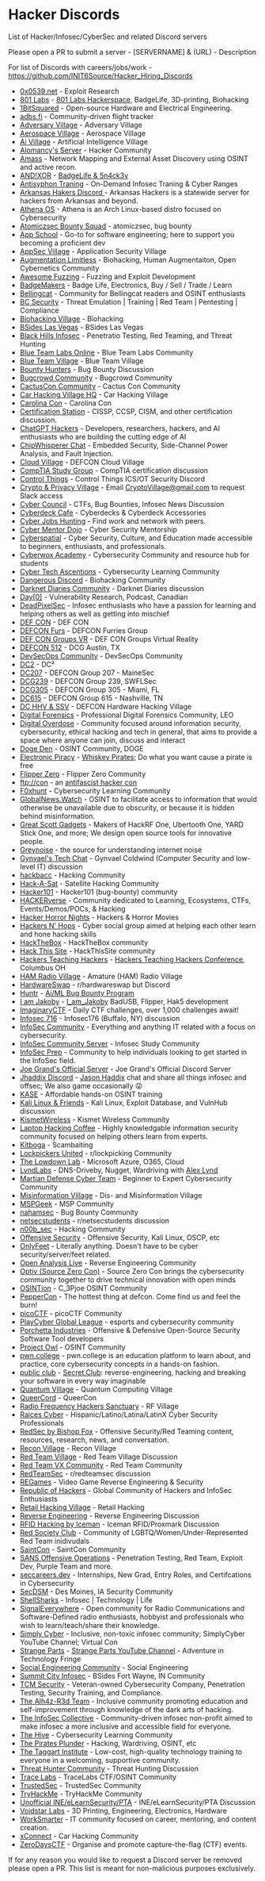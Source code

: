# Hacker Discords

List of Hacker/Infosec/CyberSec and related Discord servers

Please open a PR to submit a server - [SERVERNAME] & (URL) - Description

For list of Discords with careers/jobs/work - https://github.com/INIT6Source/Hacker_Hiring_Discords

- [0x0539.net](https://discord.gg/n8k3cPZxe9) - Exploit Research
- [801 Labs](https://discord.gg/801labs) - [801 Labs Hackerspace](https://www.801labs.org/), BadgeLife, 3D-printing, Biohacking
- [1BitSquared](https://1bitsquared.com/pages/chat) - Open-source Hardware and Electrical Engineering.
- [adbs.fi](https://discord.gg/jfVRF2XRwF) - Community-driven flight tracker
- [Adversary Village](https://discord.gg/rk44QhQR) - Adversary Village
- [Aerospace Village](https://discord.com/invite/gV4EWuk) - Aerospace Village
- [Ai Village](discord.gg/xMK7fuu) - Artificial Intelligence Village
- [Alomancy's Server](https://discord.gg/bPw3arrhbJ) - Hacker Community
- [Amass](https://discord.gg/BjCH28z7f6) - Network Mapping and External Asset Discovery using OSINT and active recon.
- [AND!XOR](https://discord.gg/Frf5VpXN9F) - [BadgeLife & 5n4ck3y](https://www.andnxor.com/)
- [Antisyphon Traning](https://discord.gg/antisyphon) - On-Demand Infosec Traning & Cyber Ranges
- [Arkansas Hakers Discord ](https://krime.life) - Arkansas Hackers is a statewide server for hackers from Arkansas and beyond.
- [Athena OS](https://discord.gg/2tM4X4RmA5) - Athena is an Arch Linux-based distro focused on Cybersecurity
- [Atomiczsec Bounty Squad](https://discord.gg/EswRSZNr9f) - atomiczsec, bug bounty
- [App School](https://discord.gg/UZvak5t7j5) - Go-to for software engineering; here to support you becoming a proficient dev
- [AppSec Village](https://discord.gg/5XY8qYXd7R) - Application Security Village
- [Augmentation Limitless](https://www.patreon.com/user?u=84030408) - Biohacking, Human Augmentaiton, Open Cybernetics Community
- [Awesome Fuzzing](https://discord.gg/cvTjr47YSU) - Fuzzing and Exploit Development
- [BadgeMakers](http://discord.badge.life) - Badge Life, Electronics, Buy / Sell / Trade / Learn
- [Bellingcat](https://discord.gg/bellingcat) - Community for Bellingcat readers and OSINT enthusiasts
- [BC Security](discord.gg/P8PZPyf) - Threat Emulation | Training | Red Team | Pentesting | Compliance
- [Biohacking Village](https://discord.gg/Q8ubDb5) - Biohacking
- [BSides Las Vegas](https://discord.gg/JeeAjMCN) - BSides Las Vegas
- [Black Hills Infosec](https://discord.gg/bhis) - Penetratio Testing, Red Teaming, and Threat Hunting
- [Blue Team Labs Online](https://discord.gg/T8F2jqZwMG) - Blue Team Labs Community
- [Blue Team Village](https://discord.gg/blueteamvillage) - Blue Team Village
- [Bounty Hunters](https://discord.gg/bugbounty) - Bug Bounty Discussion
- [Bugcrowd Community](https://discord.com/invite/TWr3Brs) - Bugcrowd Community
- [CactusCon Community](https://discord.gg/znvNrP5xPB) - Cactus Con Community
- [Car Hacking Village HQ](https://discord.gg/JWCCTAM) - Car Hacking Village
- [Carolina Con](https://discord.gg/xx6RaeRcD4) - Carolina Con
- [Certification Station](https://discord.gg/certstation) - CISSP, CCSP, CISM, and other certification discussion.
- [ChatGPT Hackers](https://discord.gg/d4zDC4u7Ag) - Developers, researchers, hackers, and AI enthusiasts who are building the cutting edge of AI
- [ChipWhisperer Chat](https://discord.gg/WKbT3cX9Yq) - Embedded Security, Side-Channel Power Analysis, and Fault Injection.
- [Cloud Village](https://discord.gg/7ChUvmEYeF) - DEFCON Cloud Village
- [CompTIA Study Group](https://discord.gg/G7j2hMKbF4) - CompTIA certification discussion
- [Control Things](https://discord.gg/ControlThings) - Control Things ICS/OT Security Discord
- [Crypto & Privacy Village](https://cryptovillage.slack.com/) - Email CryptoVillage@gmail.com to request Slack access
- [Cyber Council](https://discord.gg/computers) - CTFs, Bug Bounties, Infosec News Discussion
- [Cyberdeck Cafe](https://discord.gg/5rDpDqwXq2) - Cyberdecks & Cyberdeck Accessories
- [Cyber Jobs Hunting](https://discord.gg/cyber-jobs-hunting-777881374555897886) -  Find work and network with peers.
- [Cyber Mentor Dojo](https://discord.gg/KFMZ68wG) - Cyber Security Mentorship
- [Cyberspatial](https://discord.gg/GaP8VmWchh) - Cyber Security, Culture, and Education made accessible to beginners, enthusiasts, and professionals.
- [Cyberwox Academy](https://discord.gg/jUqmShxGuz) - Cybersecurity Community and resource hub for students
- [Cyber Tech Ascentions](https://discord.gg/WxesdwCpre) - Cybersecurity Learning Community
- [Dangerous Discord](https://discord.com/invite/qtnE8T3) - Biohacking Community
- [Darknet Diaries Community](https://discord.gg/darknetdiaries) - Darknet Diaries discussion
- [Day[0]](https://discord.gg/K3PUYKZY6P) - Vulnerability Research, Podcast, Canadian
- [DeadPixelSec](https://discord.gg/deadpixelsec) - Infosec enthusiasts who have a passion for learning and helping others as well as getting into mischief
- [DEF CON](https://discord.gg/defcon) - DEF CON
- [DEFCON Furs](https://discord.io/defconfurs) - DEFCON Furries Group
- [DEF CON Groups VR](https://discord.gg/bsX4QXf3rD) - DEF CON Groups Virtual Reality
- [DEFCON 512](discord.dc512.org) - DCG Austin, TX
- [DevSecOps Community](https://discord.gg/devsecops-community-918181751526948884) - DevSecOps Community
- [DC2](https://discord.gg/GvjDcCew9Q) - DC²
- [DC207](https://discord.gg/JjpKF6sFW6) - DEFCON Group 207 - MaineSec
- [DCG239](https://discord.gg/aDTRemnchA) - DEFCON Group 239, SWFLSec
- [DCG305](https://discord.gg/GjAw6vhTua) - DEFCON Group 305 - Miami, FL
- [DC615](https://t.co/tqd0Ewp6HB) - DEFCON Group 615 - Nashville, TN
- [DC HHV & SSV](https://discord.gg/FZj45BP5a) - DEFCON Hardware Hacking Village
- [Digital Forensics](https://discord.gg/xz5v4WvEaC) - Professional Digital Forensics Community, LEO
- [Digital Overdose](https://discord.gg/digitaloverdose) - Community focused around information security, cybersecurity, ethical hacking and tech in general, that aims to provide a space where anyone can join, discuss and interact
- [Doge Den](https://discord.gg/inteldoge) - OSINT Community, DOGE
- [Electronic Piracy](https://discord.gg/AtjTMa3Ujk) - [Whiskey Pirates](http://whiskeypirates.com/); Do what you want cause a pirate is free
- [Flipper Zero](flipperzero.one/discord) - Flipper Zero Community
- [ftp://con](https://discord.gg/gbMrzYFJD8) - an [antifascist hacker con](https://www.ftpcon.com/)
- [F0xhunt](https://discord.gg/f0xhunt) - Cybersecurity Learning Community
- [GlobalNews.Watch](https://discord.com/invite/5pmK4TU) - OSINT to facilitate access to information that would otherwise be unavailable due to obscurity, or because it is hidden behind misinformation.
- [Great Scott Gadgets](https://discord.gg/rsfMw3rsU8) - Makers of HackRF One, Ubertooth One, YARD Stick One, and more; We design open source tools for innovative people.
- [Greynoise](https://discord.gg/AVbx5wAzga) - the source for understanding internet noise
- [Gynvael's Tech Chat](https://gynvael.coldwind.pl/discord) - Gynvael Coldwind (Computer Security and low-level IT) discussion
- [hackbacc](https://discord.gg/fH93hbE85H) - Hacking Community
- [Hack-A-Sat](https://hackasat.com/) - Satellite Hacking Community
- [Hacker101](https://discord.gg/ZWBF2v42pa) - Hacker101 (bug-bounty) community
- [HACKERverse](https://discord.gg/hacer-rs-952244889192648775) - Community dedicated to Learning, Ecosystems, CTFs, Events/Demos/POCs, & Hacking
- [Hacker Horror Nights](https://discord.gg/x9hka5tSPF) - Hackers & Horror Movies
- [Hackers N' Hops](https://discord.gg/cuX2A2CjXc) - Cyber social group aimed at helping each other learn and hone hacking skills
- [HackTheBox](https://discord.gg/hackthebox) - HackTheBox community
- [Hack This Site](https://discord.gg/hts) - HackThisSite community
- [Hackers Teaching Hackers](https://discord.gg/Qck5NUgw9z) - [Hackers Teaching Hackers Conference](https://www.hthackers.com/), Columbus OH
- [HAM Radio Village](https://discord.com/invite/hrv) - Amature (HAM) Radio Village
- [HardwareSwap](https://discord.gg/hwswap) - r/hardwareswap but Discord
- [Huntr](https://discord.gg/5YWbUcSp3A) - [Ai/ML Bug Bounty Program](https://huntr.mlsecops.com/)
- [I am Jakoby](https://discord.gg/iamjakoby) - [I_am_Jakoby](https://twitter.com/I_Am_Jakoby) BadUSB, Flipper, Hak5 development
- [ImaginaryCTF](https://discord.gg/ctf) - Daily CTF challenges, over 1,000 challenges await!
- [Infosec 716](https://discord.gg/PZyNPZ8yuF) - Infosec176 (Buffalo, NY) discussion
- [InfoSec Community](https://discord.gg/rXpRtcUVhY) - Everything and anything IT related with a focus on cybersecurity.
- [InfoSec Community Server](https://discord.gg/b8faj9Q3Xd) - Infosec Study Community
- [InfoSec Prep](https://discord.gg/infosecprep) - Community to help individuals looking to get started in the InfoSec field.
- [Joe Grand's Official Server](https://discord.gg/wud8KnF2Gm) - Joe Grand's Official Discord Server
- [Jhaddix Discord](discord.gg/jhaddix) - [Jason Haddix](https://twitter.com/Jhaddix) chat and share  all things infosec and offsec; We also game occasionally 😜
- [KASE](https://discord.gg/vg6gdrKqMw) - Affordable hands-on OSINT training
- [Kali Linux & Friends](https://discord.gg/xN7Vqjvsqe) - Kali Linux, Exploit Database, and VulnHub discussion
- [KismetWireless](https://discord.gg/p8SPgGdaTT) - Kismet Wireless Community
- [Laptop Hacking Coffee](https://discord.com/invite/F2HKJmQ) - Highly knowledgable information security community focused on helping others learn from experts.
- [Kitboga](https://discord.gg/kitboga) - Scambaiting
- [Lockpickers United](https://discord.com/invite/lockpicking) - r/lockpicking Community
- [The Lowdown Lab](https://discord.gg/thelowdownlab) - Microsoft Azure, O365, Cloud
- [LyndLabs](https://discord.gg/szv3X7hbrG) - DNS-Driveby, Nugget, Wardriving with [Alex Lynd](https://twitter.com/alexlynd)
- [Martian Defense Cyber Team](https://join.martiandefense.llc) - Beginner to Expert Cybersecurity Community
- [Misinformation Village](https://discord.com/invite/misinformationvillage) - Dis- and Misinformation Village
- [MSPGeek](https://discord.gg/mspgeek) - MSP Community
- [nahamsec](https://discord.gg/nahamsec-598608711186907146) - Bug Bounty Community
- [netsecstudents](https://discord.gg/v8WcpurhVT) - r/netsecstudents discussion
- [n00b_sec](https://discord.gg/Yr6GX7dB3A) - Hacking Community
- [Offensive Security](https://discord.gg/offsec) - Offensive Security, Kali Linux, OSCP, etc
- [OnlyFeet](https://discord.gg/onlyfeet) - Literally anything. Doesn't have to be cyber security/server/feet related.
- [Open Analysis Live](https://discord.gg/tqKcMTYu) - Reverse Engineering Community
- [Optiv (Source Zero Con)](https://discord.gg/68gE2gVUEH) - Source Zero Con brings the cybersecurity community together to drive technical innovation with open minds
- [OSINTion](https://discord.gg/A5yv3SwWBB) - C_3Pjoe OSINT Community
- [PepperCon](discord.gg/URRBHAH) - The hottest thing at defcon. Come find us and feel the burn!
- [picoCTF](https://discord.gg/WQGdYaB) - picoCTF Community
- [PlayCyber Global League](https://discord.com/invite/playcybergloballeague) - esports and cybersecurity community
- [Porchetta Industries](https://discord.gg/fCchJT6McG) - Offensive & Defensive Open-Source Security Software Tool developers
- [Project Owl](https://discord.gg/projectowl) - OSINT Community
- [pwn.college](https://discord.gg/pwncollege) - pwn.college is an education platform to learn about, and practice, core cybersecurity concepts in a hands-on fashion.
- [public club](https://discord.gg/3b4qtuJUKe) - [Secret.Club](https://secret.club/): reverse-engineering, hacking and breaking your software in every way imaginable
- [Quantum Village](https://discord.gg/6WUjH5cBXu) - Quantum Computing Village
- [QueerCord](https://discord.com/invite/jeG6Bh5) - QueerCon
- [Radio Frequency Hackers Sanctuary](https://discord.gg/VtMthU8ash) - RF Village
- [Raices Cyber](https://discord.gg/6hgkaxNf4A) - Hispanic/Latino/Latina/LatinX Cyber Security Professionals
- [RedSec by Bishop Fox](https://discord.gg/redsec) - Offensive Security/Red Teaming content, resources, research, news, and conversation.
- [Recon Village](https://discord.gg/kRxDqGfb) - Recon Village
- [Red Team Village](https://discord.gg/redteamvillage) - Red Team Village Discussion
- [Red Team VX Community](https://discord.gg/red-team-vx-community-1012733841229746240) - Red Team Community
- [RedTeamSec](https://discord.gg/sgFskv2TjQ) - r/redteamsec discussion
- [REGames](https://discord.gg/regames-760531247704702996) - Video Game Reverse Engineering & Security
- [Republic of Hackers](https://discord.gg/AVAXXWFzYF) - Global Community of Hackers and InfoSec Enthusiasts
- [Retail Hacking Village](https://discord.gg/DxG4Uj7WZV) - Retail Hacking
- [Reverse Engineering](https://discord.gg/rtfm) - Reverse Engineering Discussion
- [RFID Hacking by Iceman](https://discord.gg/iceman) - Iceman RFID/Proxmark Discussion
- [Red Society Club](discord.gg/theRSC) - Community of LGBTQ/Women/Under-Represented Red Team inidivudals
- [SaintCon](https://discord.gg/saintcon) - SaintCon Community
- [SANS Offensive Operations](https://discord.gg/RWggDDaNtj) - Penetration Testing, Red Team, Exploit Dev, Purple Team and more.
- [seccareers.dev](https://discord.gg/cybersecurity) - Internships, New Grad, Entry Roles, and Certifcations in Cybersecurity
- [SecDSM](http://discord.gg/secdsm) - Des Moines, IA Security Community
- [ShellSharks](https://discord.gg/gGNrabK9rY) - Infosec | Technology | Life
- [SignalEverywhere](https://discord.gg/ZXH5KCXtRE) - Open community for Radio Communications and Software-Defined radio enthusiasts, hobbyist and professionals who wish to learn/teach/share their knowledge.
- [Simply Cyber](https://discord.gg/simplycyber) - Inclusive, non-toxic infosec community; SimplyCyber YouTube Channel; Virtual Con
- [Strange Parts](https://discord.gg/strangeparts) - [Strange Parts YouTube Channel](https://www.youtube.com/channel/UCO8DQrSp5yEP937qNqTooOw) - Adventure in Technology Fringe
- [Social Engineering Community](https://discord.gg/uzKP5XBpeH) - Social Engineering
- [Summit City Infosec](https://discord.gg/e664A69G4a) - BSides Fort Wayne, IN Community
- [TCM Security](https://discord.gg/tcm) - Veteran-owned Cybersecurity Company, Penetration Testing, Security Training, and Compliance.
- [The Alh4z-R3d Team](https://discord.gg/PQdwBMb6dn) - Inclusive community promoting education and self-improvement through knowledge of the dark arts of hacking.
- [The InfoSec Collective](https://discord.gg/kPhVS9DXjw) - Community-driven infosec non-profit aimed to make infosec a more inclusive and accessible field for everyone.
- [The Hive](https://discord.gg/29VBQgQHMd) - Cybersecurity Learning Community
- [The Pirates Plunder](https://discord.gg/thepirates) - Hacking, Wardriving, OSINT, etc
- [The Taggart Institute](https://discord.gg/taggartinstitute) - Low-cost, high-quality technology training to everyone in a welcoming, supportive community.
- [Threat Hunter Community](https://discord.gg/threathunter) - Threat Hunting Discussion
- [Trace Labs](https://discord.gg/tracelabs) - TraceLabs CTF/OSINT Community
- [TrustedSec](https://discord.gg/trustedsec) - TrustedSec Community
- [TryHackMe](https://discord.gg/tryhackme) - TryHackMe Community
- [Unofficial INE/eLearnSecurity/PTA](https://discord.gg/unofficial-ine-elearnsecurity-pta-server-672476651753308210) - INE/eLearnSecurity/PTA Discussion
- [Voidstar Labs](https://discord.gg/voidstarlab) - 3D Printing, Engineering, Electronics, Hardware
- [WorkSmarter](https://discord.gg/WorkSmarter) - IT community focused on career, mentoring, and content creation.
- [xConnect](https://discord.gg/4TrwJQ8vq9) - Car Hacking Community
- [ZeroDaysCTF](https://discord.gg/Uuhjn6Yyzb) - Organise and promote capture-the-flag (CTF) events.

If for any reason you would like to request a Discord server be removed please open a PR. This list is meant for non-malicious purposes exclusively.
